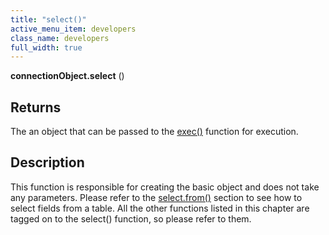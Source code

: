 ```yaml
---
title: "select()"
active_menu_item: developers
class_name: developers
full_width: true
---
```



**connectionObject.select** ()

## Returns

The an object that can be passed to the [exec()](../exec) function for execution.

## Description

This function is responsible for creating the basic object and does not take any parameters. Please refer to the [select.from()](select-from) section to see how to select fields from a table. All the other functions listed in this chapter are tagged on to the select() function, so please refer to them.

